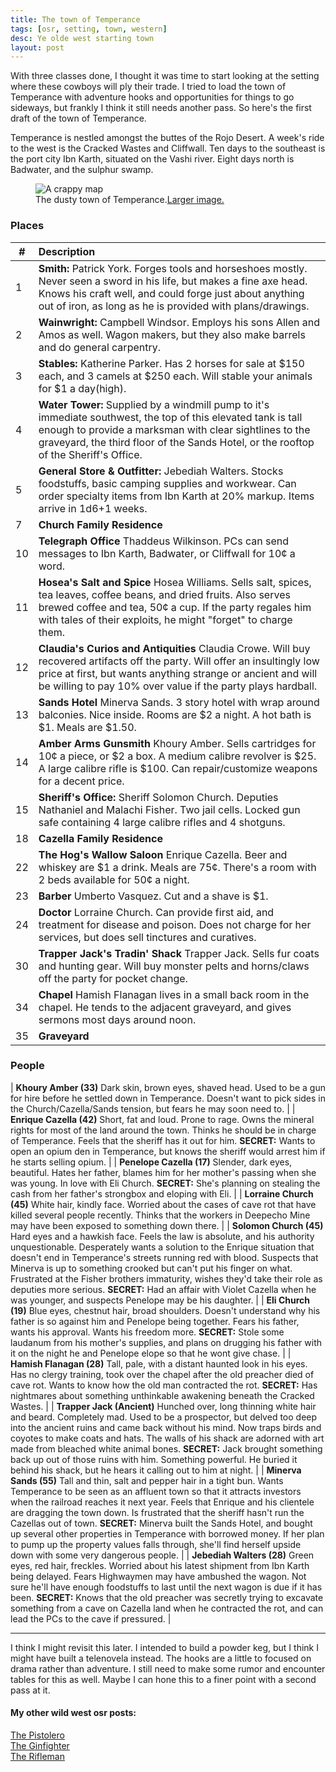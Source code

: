 ```yaml
---
title: The town of Temperance
tags: [osr, setting, town, western]
desc: Ye olde west starting town
layout: post
---
```


With three classes done, I thought it was time to start looking at the setting where these cowboys will ply their trade.
I tried to load the town of Temperance with adventure hooks and opportunities for things to go sideways, but frankly I think it still needs another pass.
So here's the first draft of the town of Temperance.

<!-- more -->

Temperance is nestled amongst the buttes of the Rojo Desert.
A week's ride to the west is the Cracked Wastes and Cliffwall.
Ten days to the southeast is the port city Ibn Karth, situated on the Vashi river.
Eight days north is Badwater, and the sulphur swamp.

<figure>
  <img src="https://i.imgur.com/rWpIrLp.jpg" alt="A crappy map">
  <figcaption>The dusty town of Temperance.<a href="https://i.imgur.com/ke7VAi7.jpg">Larger image.</a></figcaption>
</figure>

### Places

| # | Description |
| --- | :--- |
| 1 | **Smith:** Patrick York. Forges tools and horseshoes mostly. Never seen a sword in his life, but makes a fine axe head. Knows his craft well, and could forge just about anything out of iron, as long as he is provided with plans/drawings. |
| 2 | **Wainwright:** Campbell Windsor. Employs his sons Allen and Amos as well. Wagon makers, but they also make barrels and do general carpentry. |
| 3 | **Stables:** Katherine Parker. Has 2 horses for sale at $150 each, and 3 camels at $250 each. Will stable your animals for $1 a day(high). |
| 4 | **Water Tower:** Supplied by a windmill pump to it's immediate southwest, the top of this elevated tank is tall enough to provide a marksman with clear sightlines to the graveyard, the third floor of the Sands Hotel, or the rooftop of the Sheriff's Office. |
| 5 | **General Store & Outfitter:** Jebediah Walters. Stocks foodstuffs, basic camping supplies and workwear. Can order specialty items from Ibn Karth at 20% markup. Items arrive in 1d6+1 weeks. |
| 7 | **Church Family Residence** |
| 10 | **Telegraph Office** Thaddeus Wilkinson. PCs can send messages to Ibn Karth, Badwater, or Cliffwall for 10¢ a word.|
| 11 | **Hosea's Salt and Spice** Hosea Williams. Sells salt, spices, tea leaves, coffee beans, and dried fruits. Also serves brewed coffee and tea, 50¢ a cup. If the party regales him with tales of their exploits, he might "forget" to charge them. |
| 12 | **Claudia's Curios and Antiquities** Claudia Crowe. Will buy recovered artifacts off the party. Will offer an insultingly low price at first, but wants anything strange or ancient and will be willing to pay 10% over value if the party plays hardball. |
| 13 | **Sands Hotel** Minerva Sands. 3 story hotel with wrap around balconies. Nice inside. Rooms are $2 a night. A hot bath is $1. Meals are $1.50. |
| 14 | **Amber Arms Gunsmith** Khoury Amber. Sells cartridges for 10¢ a piece, or $2 a box. A medium calibre revolver is $25. A large calibre rifle is $100. Can repair/customize weapons for a decent price. |
| 15 | **Sheriff's Office:** Sheriff Solomon Church. Deputies Nathaniel and Malachi Fisher. Two jail cells. Locked gun safe containing 4 large calibre rifles and 4 shotguns. |
| 18 | **Cazella Family Residence** |
| 22 | **The Hog's Wallow Saloon** Enrique Cazella. Beer and whiskey are $1 a drink. Meals are 75¢. There's a room with 2 beds available for 50¢ a night. |
| 23 | **Barber** Umberto Vasquez. Cut and a shave is $1. | 
| 24 | **Doctor** Lorraine Church. Can provide first aid, and treatment for disease and poison. Does not charge for her services, but does sell tinctures and curatives. |
| 30 | **Trapper Jack's Tradin' Shack** Trapper Jack. Sells fur coats and hunting gear. Will buy monster pelts and horns/claws off the party for pocket change. |
| 34 | **Chapel** Hamish Flanagan lives in a small back room in the chapel. He tends to the adjacent graveyard, and gives sermons most days around noon. |
| 35 | **Graveyard**  |

### People

| **Khoury Amber (33)** Dark skin, brown eyes, shaved head. Used to be a gun for hire before he settled down in Temperance. Doesn't want to pick sides in the Church/Cazella/Sands tension, but fears he may soon need to. |
| **Enrique Cazella (42)** Short, fat and loud. Prone to rage. Owns the mineral rights for most of the land around the town. Thinks he should be in charge of Temperance. Feels that the sheriff has it out for him. **SECRET:** Wants to open an opium den in Temperance, but knows the sheriff would arrest him if he starts selling opium. |
| **Penelope Cazella (17)** Slender, dark eyes, beautiful. Hates her father, blames him for her mother's passing when she was young. In love with Eli Church. **SECRET:** She's planning on stealing the cash from her father's strongbox and eloping with Eli. |
| **Lorraine Church (45)** White hair, kindly face. Worried about the cases of cave rot that have killed several people recently. Thinks that the workers in Deepecho Mine may have been exposed to something down there. |
| **Solomon Church (45)** Hard eyes and a hawkish face. Feels the law is absolute, and his authority unquestionable. Desperately wants a solution to the Enrique situation that doesn't end in Temperance's streets running red with blood. Suspects that Minerva is up to something crooked but can't put his finger on what. Frustrated at the Fisher brothers immaturity, wishes they'd take their role as deputies more serious. **SECRET:** Had an affair with Violet Cazella when he was younger, and suspects Penelope may be his daughter. |
| **Eli Church (19)** Blue eyes, chestnut hair, broad shoulders. Doesn't understand why his father is so against him and Penelope being together. Fears his father, wants his approval. Wants his freedom more. **SECRET:** Stole some laudanum from his mother's supplies, and plans on drugging his father with it on the night he and Penelope elope so that he wont give chase. |
| **Hamish Flanagan (28)** Tall, pale, with a distant haunted look in his eyes. Has no clergy training, took over the chapel after the old preacher died of cave rot. Wants to know how the old man contracted the rot. **SECRET:** Has nightmares about something unthinkable awakening beneath the Cracked Wastes.  |
| **Trapper Jack (Ancient)** Hunched over, long thinning white hair and beard. Completely mad. Used to be a prospector, but delved too deep into the ancient ruins and came back without his mind. Now traps birds and coyotes to make coats and hats. The walls of his shack are adorned with art made from bleached white animal bones. **SECRET:** Jack brought something back up out of those ruins with him. Something powerful. He buried it behind his shack, but he hears it calling out to him at night. |
| **Minerva Sands (55)** Tall and thin, salt and pepper hair in a tight bun. Wants Temperance to be seen as an affluent town so that it attracts investors when the railroad reaches it next year. Feels that Enrique and his clientele are dragging the town down. Is frustrated that the sheriff hasn't run the Cazellas out of town. **SECRET:** Minerva built the Sands Hotel, and bought up several other properties in Temperance with borrowed money. If her plan to pump up the property values falls through, she'll find herself upside down with some very dangerous people. |
| **Jebediah Walters (28)** Green eyes, red hair, freckles. Worried about his latest shipment from Ibn Karth being delayed. Fears Highwaymen may have ambushed the wagon. Not sure he'll have enough foodstuffs to last until the next wagon is due if it has been. **SECRET:** Knows that the old preacher was secretly trying to excavate something from a cave on Cazella land when he contracted the rot, and can lead the PCs to the cave if pressured. |

---

I think I might revisit this later.
I intended to build a powder keg, but I think I might have built a telenovela instead.
The hooks are a little to focused on drama rather than adventure.
I still need to make some rumor and encounter tables for this as well.
Maybe I can hone this to a finer point with a second pass at it.


#### My other wild west osr posts:
[The Pistolero][1]  
[The Ginfighter][2]  
[The Rifleman][3]

[1]: https://flumph-philosopher.github.io/2019/12/08/first-post/
[2]: https://flumph-philosopher.github.io/2019/12/11/ginfighter/
[3]: https://flumph-philosopher.github.io/2019/12/16/rifleman/
